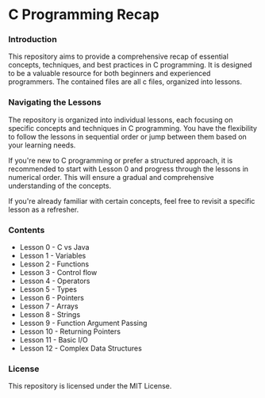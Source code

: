 # C Programming Recap

### Introduction

This repository aims to provide a comprehensive recap of essential concepts, techniques, and best practices in C programming. It is designed to be a valuable resource for both beginners and experienced programmers. The contained files are all c files, organized into lessons.

### Navigating the Lessons

The repository is organized into individual lessons, each focusing on specific concepts and techniques in C programming. You have the flexibility to follow the lessons in sequential order or jump between them based on your learning needs.

If you're new to C programming or prefer a structured approach, it is recommended to start with Lesson 0 and progress through the lessons in numerical order. This will ensure a gradual and comprehensive understanding of the concepts.

If you're already familiar with certain concepts, feel free to revisit a specific lesson as a refresher.

### Contents

- Lesson 0 - C vs Java
- Lesson 1 - Variables
- Lesson 2 - Functions
- Lesson 3 - Control flow
- Lesson 4 - Operators
- Lesson 5 - Types
- Lesson 6 - Pointers
- Lesson 7 - Arrays
- Lesson 8 - Strings
- Lesson 9 - Function Argument Passing
- Lesson 10 - Returning Pointers
- Lesson 11 - Basic I/O
- Lesson 12 - Complex Data Structures

### License

This repository is licensed under the MIT License.
